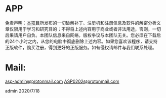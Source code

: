 # APP
免责声明：[本项目](https://github.com/APPShareProject)所发布的一切破解补丁、注册机和注册信息及软件的解密分析文章仅限用于学习和研究目的；不得将上述内容用于商业或者非法用途，否则，一切后果请用户自负。本团队信息来自网络，版权争议与本团队无关。您必须在下载后的24个小时之内，从您的电脑中彻底删除上述内容。如果您喜欢该程序，请支持正版软件，购买注册，得到更好的正版服务。如有侵权请邮件与我们联系处理。
# Mail:
asp-admin@protonmail.com
ASP0202@protonmail.com


admin 2020/7/18
